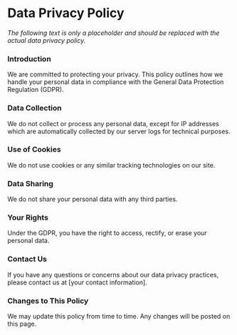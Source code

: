 # Data Privacy Policy

_The following text is only a placeholder and should be replaced with the actual data privacy policy._
### Introduction

We are committed to protecting your privacy. This policy outlines how we handle your personal data in compliance with the General Data Protection Regulation (GDPR).

### Data Collection

We do not collect or process any personal data, except for IP addresses which are automatically collected by our server logs for technical purposes.

### Use of Cookies

We do not use cookies or any similar tracking technologies on our site.

### Data Sharing

We do not share your personal data with any third parties.

### Your Rights

Under the GDPR, you have the right to access, rectify, or erase your personal data. 

### Contact Us

If you have any questions or concerns about our data privacy practices, please contact us at [your contact information].

### Changes to This Policy

We may update this policy from time to time. Any changes will be posted on this page.